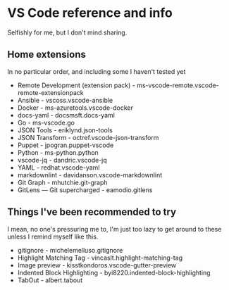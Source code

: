 # VS Code reference and info

Selfishly for me, but I don't mind sharing.

## Home extensions

In no particular order, and including some I haven't tested yet

* Remote Development (extension pack) - ms-vscode-remote.vscode-remote-extensionpack
* Ansible - vscoss.vscode-ansible
* Docker - ms-azuretools.vscode-docker
* docs-yaml - docsmsft.docs-yaml
* Go - ms-vscode.go
* JSON Tools - eriklynd.json-tools
* JSON Transform - octref.vscode-json-transform
* Puppet - jpogran.puppet-vscode
* Python - ms-python.python
* vscode-jq - dandric.vscode-jq
* YAML - redhat.vscode-yaml
* markdownlint - davidanson.vscode-markdownlint
* Git Graph - mhutchie.git-graph
* GitLens — Git supercharged - eamodio.gitlens

## Things I've been recommended to try

I mean, no one's pressuring me to, I'm just too lazy to get around to these unless I remind myself like this.

* gitignore - michelemelluso.gitignore
* Highlight Matching Tag - vincaslt.highlight-matching-tag
* Image preview - kisstkondoros.vscode-gutter-preview
* Indented Block Highlighting - byi8220.indented-block-highlighting
* TabOut - albert.tabout

